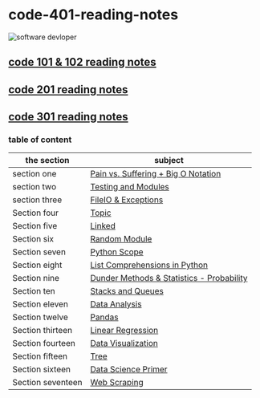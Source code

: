 # code-401-reading-notes


![software devloper](https://exaud.com/wp-content/uploads/2020/09/software-skills.png)

## [code 101 & 102 reading notes](https://aymannaif.github.io/reading-notes/)
## [code 201 reading notes](https://aymannaif.github.io/code-201-reading-notes/)
## [code 301 reading notes](https://aymannaif.github.io/code-301-reading-notes/)
### table of content


the section | subject
------------ | -------------
section one | [Pain vs. Suffering + Big O Notation](https://aymannaif.github.io/reading-notes/class-01)
section two | [Testing and Modules](https://aymannaif.github.io/reading-notes/class-02)
section three | [FileIO & Exceptions](https://aymannaif.github.io/reading-notes/class-03)
Section four |  [Topic](https://aymannaif.github.io/reading-notes/class-04)
Section five | [Linked ](https://aymannaif.github.io/reading-notes/class-05)
Section six  | [Random Module](https://aymannaif.github.io/reading-notes/class-06)
Section seven  | [Python Scope](https://aymannaif.github.io/reading-notes/class-07)
Section eight | [List Comprehensions in Python](https://aymannaif.github.io/reading-notes/class-08)
Section nine |  [Dunder Methods & Statistics - Probability](https://aymannaif.github.io/reading-notes/class-09)
Section ten | [Stacks and Queues](https://aymannaif.github.io/reading-notes/class-10)
Section eleven | [Data Analysis](https://aymannaif.github.io/reading-notes/class-11)
Section twelve | [Pandas](https://aymannaif.github.io/reading-notes/class-12)
Section thirteen | [Linear Regression](https://aymannaif.github.io/reading-notes/class-13)
Section fourteen | [Data Visualization](https://aymannaif.github.io/reading-notes/class-14)
Section fifteen | [Tree](https://aymannaif.github.io/reading-notes/class-15)
Section sixteen | [Data Science Primer](https://aymannaif.github.io/reading-notes/class-16)
Section seventeen | [Web Scraping](https://aymannaif.github.io/reading-notes/class-17)
